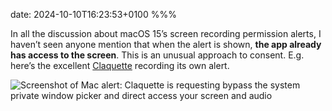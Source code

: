 date: 2024-10-10T16:23:53+0100
%%%

In all the discussion about macOS 15’s screen recording permission alerts, I haven’t seen anyone mention that when the alert is shown, **the app already has access to the screen**. This is an unusual approach to consent. E.g. here’s the excellent [Claquette](https://www.peakstep.com/claquette/) recording its own alert.

![Screenshot of Mac alert: Claquette is requesting bypass the system private window picker and direct access your screen and audio](screenshot.jpg)
